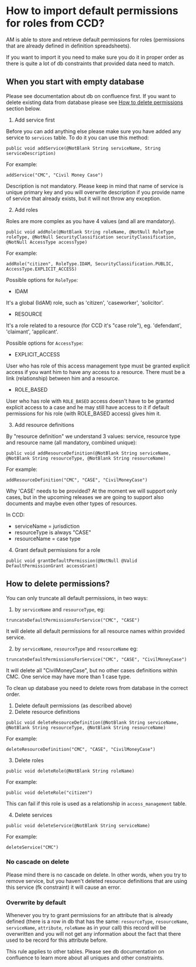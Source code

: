# How to import default permissions for roles from CCD?

AM is able to store and retrieve default permissions for roles (permissions that are already defined in definition spreadsheets).

If you want to import it you need to make sure you do it in proper order as there is quite a lot of db constraints that provided data need to match.

## When you start with empty database

Please see documentation about db on confluence first. If you want to delete existing data from database please see [How to delete permissions](#how-to-delete-permissions) section below.

1. Add service first

Before you can add anything else please make sure you have added any service to `services` table. To do it you can use this method:

```
public void addService(@NotBlank String serviceName, String serviceDescription)
```

For example:

```
addService("CMC", "Civil Money Case")
```

Description is not mandatory. Please keep in mind that name of service is unique primary key and you will overwrite description if you provide name of service that already exists, but it will not throw any exception.

2. Add roles

Roles are more complex as you have 4 values (and all are mandatory).

```
public void addRole(@NotBlank String roleName, @NotNull RoleType roleType, @NotNull SecurityClassification securityClassification, @NotNull AccessType accessType)
```

For example:

```
addRole("citizen", RoleType.IDAM, SecurityClassification.PUBLIC, AccessType.EXPLICIT_ACCESS)
```

Possible options for `RoleType`:

- IDAM

It's a global (IdAM) role, such as 'citizen', 'caseworker', 'solicitor'.

- RESOURCE

It's a role related to a resource (for CCD it's "case role"), eg. 'defendant', 'claimant', 'applicant'.

Possible options for `AccessType`:

- EXPLICIT_ACCESS

User who has role of this access management type must be granted explicit access if you want him to have any access to a resource. There must be a link (relationship) between him and a resource.

-  ROLE_BASED

User who has role with `ROLE_BASED` access doesn't have to be granted explicit access to a case and he may still have access to it if default permissions for his role (with ROLE_BASED access) gives him it.

3. Add resource definitions

By "resource definition" we understand 3 values: service, resource type and resource name (all mandatory, combined unique):

```
public void addResourceDefinition(@NotBlank String serviceName, @NotBlank String resourceType, @NotBlank String resourceName)
```

For example:

```
addResourceDefinition("CMC", "CASE", "CivilMoneyCase")
```

Why 'CASE' needs to be provided? At the moment we will support only cases, but in the upcoming releases we are going to support also documents and maybe even other types of resources.

In CCD:
- serviceName = jurisdiction
- resourceType is always "CASE"
- resourceName = case type

4. Grant default permissions for a role

```
public void grantDefaultPermission(@NotNull @Valid DefaultPermissionGrant accessGrant)
```

## How to delete permissions?

You can only truncate all default permissions, in two ways:

1. by `serviceName` and `resourceType`, eg:

```
truncateDefaultPermissionsForService("CMC", "CASE")
```

It will delete all default permissions for all resource names within provided service.

2. by `serviceName`, `resourceType` and `resourceName` eg:

```
truncateDefaultPermissionsForService("CMC", "CASE", "CivilMoneyCase")
```

It will delete all "CivilMoneyCase", but no other cases definitions within CMC. One service may have more than 1 case type.

To clean up database you need to delete rows from database in the correct order.

1. Delete default permissions (as described above)
2. Delete resource definitions

```
public void deleteResourceDefinition(@NotBlank String serviceName, @NotBlank String resourceType, @NotBlank String resourceName)
```

For example:

```
deleteResourceDefinition("CMC", "CASE", "CivilMoneyCase")
```

3. Delete roles

```
public void deleteRole(@NotBlank String roleName)
```

For example:

```
public void deleteRole("citizen")
```

This can fail if this role is used as a relationship in `access_management` table.

4. Delete services

```
public void deleteService(@NotBlank String serviceName)
```

For example:

```
deleteService("CMC")
```

### No cascade on delete

Please mind there is no cascade on delete. In other words, when you try to remove service, but you haven't deleted resource definitions that are using this service (fk constraint) it will cause an error.

### Overwrite by default

Whenever you try to grant permissions for an attribute that is already defined (there is a row in db that has the same: `resourceType`, `resourceName`, `serviceName`, `attribute`, `roleName` as in your call) this record will be overwritten and you will not get any information about the fact that there used to be record for this attribute before. 

This rule applies to other tables. Please see db documentation on confluence to learn more about all uniques and other constraints.
